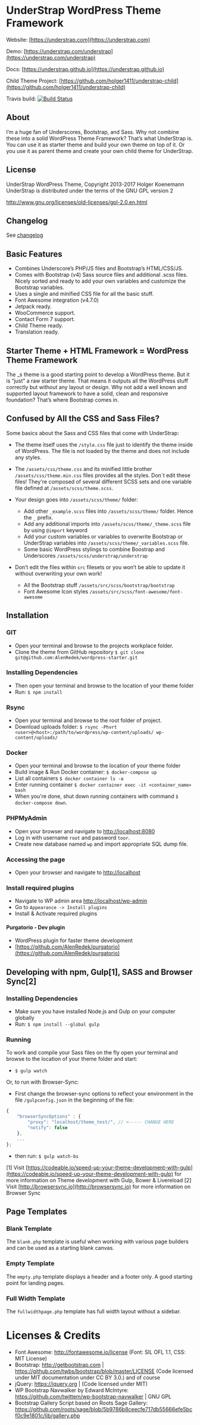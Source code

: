 # UnderStrap WordPress Theme Framework

Website: [https://understrap.com](https://understrap.com)

Demo: [https://understrap.com/understrap](https://understrap.com/understrap)

Docs: [https://understrap.github.io](https://understrap.github.io)

Child Theme Project: [https://github.com/holger1411/understrap-child](https://github.com/holger1411/understrap-child)

Travis build: [![Build Status](https://travis-ci.org/understrap/understrap.svg?branch=master)](https://travis-ci.org/understrap/understrap)

## About

I’m a huge fan of Underscores, Bootstrap, and Sass. Why not combine these into a solid WordPress Theme Framework?
That’s what UnderStrap is.
You can use it as starter theme and build your own theme on top of it. Or you use it as parent theme and create your own child theme for UnderStrap.

## License
UnderStrap WordPress Theme, Copyright 2013-2017 Holger Koenemann
UnderStrap is distributed under the terms of the GNU GPL version 2

http://www.gnu.org/licenses/old-licenses/gpl-2.0.en.html

## Changelog
See [changelog](CHANGELOG.md)

## Basic Features

- Combines Underscore’s PHP/JS files and Bootstrap’s HTML/CSS/JS.
- Comes with Bootstrap (v4) Sass source files and additional .scss files. Nicely sorted and ready to add your own variables and customize the Bootstrap variables.
- Uses a single and minified CSS file for all the basic stuff.
- Font Awesome integration (v4.7.0)
- Jetpack ready.
- WooCommerce support.
- Contact Form 7 support.
- Child Theme ready.
- Translation ready.

## Starter Theme + HTML Framework = WordPress Theme Framework

The _s theme is a good starting point to develop a WordPress theme. But it is “just” a raw starter theme. That means it outputs all the WordPress stuff correctly but without any layout or design.
Why not add a well known and supported layout framework to have a solid, clean and responsive foundation? That’s where Bootstrap comes in.

## Confused by All the CSS and Sass Files?

Some basics about the Sass and CSS files that come with UnderStrap:
- The theme itself uses the `/style.css` file just to identify the theme inside of WordPress. The file is not loaded by the theme and does not include any styles.
- The `/assets/css/theme.css` and its minified little brother `/assets/css/theme.min.css` files provides all the styles.
Don´t edit these files! They're composed of several different SCSS sets and one variable file defined at `/assets/scss/theme.scss`.
- Your design goes into `/assets/scss/theme/` folder:

    - Add other `_example.scss` files into `/assets/scss/theme/` folder. Hence the `_` prefix.
    - Add any additional imports into `/assets/scss/theme/_theme.scss` file by using `@import` keyword
    - Add your custom variables or variables to overwrite Bootstrap or UnderStrap variables into `/assets/scss/theme/_variables.scss` file.
    - Some basic WordPress stylings to combine Boostrap and Underscores
    `/assets/scss/understrap/understrap`

- Don’t edit the files within `src` filesets or you won’t be able to update it without overwriting your own work!

    - All the Bootstrap stuff
    `/assets/src/scss/bootstrap/bootstrap`
    - Font Awesome Icon styles
    `/assets/src/scss/font-awesome/font-awesome`

## Installation

### GIT
- Open your terminal and browse to the projects workplace folder.
- Clone the theme from GitHub repository `$ git clone git@github.com:AlenRedek/wordpress-starter.git`

### Installing Dependencies
- Then open your terminal and browse to the location of your theme folder
- Run: `$ npm install`

### Rsync
- Open your terminal and browse to the root folder of project.
- Download uploads folder: `$ rsync -Phvrt <user>@<host>:/path/to/wordpress/wp-content/uploads/ wp-content/uploads/`

### Docker
- Open your terminal and browse to the location of your theme folder
- Build image & Run Docker container: `$ docker-compose up`
- List all containers `$ docker container ls -a`
- Enter running container `$ docker container exec -it <container_name> bash`
- When you're done, shut down running containers with command `$ docker-compose down`.

### PHPMyAdmin
- Open your browser and navigate to [http://localhost:8080](http://localhost:8080)
- Log in with username `root` and password `toor`.
- Create new database named `wp` and import appropriate SQL dump file.

### Accessing the page
- Open your browser and navigate to [http://localhost](http://localhost)

### Install required plugins
- Navigate to WP admin area [http://localhost/wp-admin](http://localhost/wp-admin)
- Go to `Appearance -> Install plugins`
- Install & Activate required plugins

#### Purgatorio - Dev plugin
- WordPress plugin for faster theme development
- [https://github.com/AlenRedek/purgatorio](https://github.com/AlenRedek/purgatorio)

## Developing with npm, Gulp[1], SASS and Browser Sync[2]

### Installing Dependencies
- Make sure you have installed Node.js and Gulp on your computer globally
- Run: `$ npm install --global gulp`

### Running
To work and compile your Sass files on the fly open your terminal and browse to the location of your theme folder and start:
- `$ gulp watch`

Or, to run with Browser-Sync:

- First change the browser-sync options to reflect your environment in the file `/gulpconfig.json` in the beginning of the file:
```javascript
{
    "browserSyncOptions" : {
        "proxy": "localhost/theme_test/", // <----- CHANGE HERE
        "notify": false
    },
    ...
};
```
- then run: `$ gulp watch-bs`

[1] Visit [https://codeable.io/speed-up-your-theme-development-with-gulp](https://codeable.io/speed-up-your-theme-development-with-gulp) for more information on Theme development with Gulp, Bower & Livereload
[2] Visit [http://browsersync.io](http://browsersync.io) for more information on Browser Sync

## Page Templates

### Blank Template

The `blank.php` template is useful when working with various page builders and can be used as a starting blank canvas.

### Empty Template

The `empty.php` template displays a header and a footer only. A good starting point for landing pages.

### Full Width Template

The `fullwidthpage.php` template has full width layout without a sidebar.

Licenses & Credits
=
- Font Awesome: http://fontawesome.io/license (Font: SIL OFL 1.1, CSS: MIT License)
- Bootstrap: http://getbootstrap.com | https://github.com/twbs/bootstrap/blob/master/LICENSE (Code licensed under MIT documentation under CC BY 3.0.)
and of course
- jQuery: https://jquery.org | (Code licensed under MIT)
- WP Bootstrap Navwalker by Edward McIntyre: https://github.com/twittem/wp-bootstrap-navwalker | GNU GPL
- Bootstrap Gallery Script based on Roots Sage Gallery: https://github.com/roots/sage/blob/5b9786b8ceecfe717db55666efe5bcf0c9e1801c/lib/gallery.php
